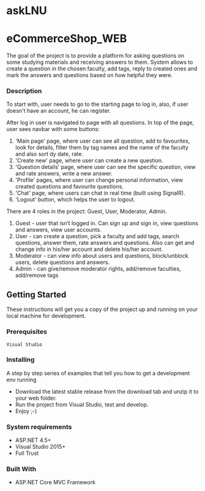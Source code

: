 # askLNU
# eCommerceShop_WEB
The goal of the project is to provide a platform for asking questions on some studying materials and receiving answers to them. System allows to create a question in the chosen faculty, add tags, reply to created ones and mark the answers and questions based on how helpful they were.
### Description
To start with, user needs to go to the starting page to log in, also, if user doesn't have an account, he can register.

After log in user is navigated to page with all questions. In top of the page, user sees navbar with some buttons:

1. 'Main page' page, where user can see all question, add to favourites, look for details, filter them by tag names and the name of the faculty and also sort dy date, rate.
2. 'Create new' page, where user can create a new question.
3. 'Question details' page, where user can see the specific question, view and rate answers, write a new answer.
4. 'Profile' pages, where user can change personal information, view created questions and favourite questions.
5. 'Chat' page, where users can chat in real time (built using SignalR).
6. 'Logout' button, which helps the user to logout.

There are 4 roles in the project: Guest, User, Moderator, Admin.
1. Guest - user that isn’t logged in. Can sign up and sign in, view questions and answers, view user accounts.
2. User - can create a question, pick a faculty and add tags, search questions, answer them, rate answers and questions. 
Also can get and change info in his/her account and delete
his/her account.
3. Moderator - can view info about users and questions, block/unblock users, delete questions and answers.
4. Admin - can give/remove moderator rights, add/remove faculties, add/remove tags


## Getting Started
These instructions will get you a copy of the project up and running on your local machine for development.
### Prerequisites
```
Visual Studio

```
### Installing

A step by step series of examples that tell you how to get a development env running

* Download the latest stable release from the download tab and unzip it to your web folder.
* Run the project from Visual Studio, test and develop.
* Enjoy ;-)

### System requirements

* ASP.NET 4.5+
* Visual Studio 2015+ 
* Full Trust

### Built With

* ASP.NET Core MVC Framework

